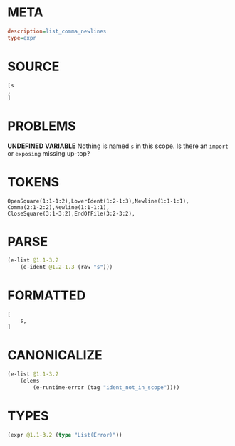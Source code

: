 # META
~~~ini
description=list_comma_newlines
type=expr
~~~
# SOURCE
~~~roc
[s
,
]
~~~
# PROBLEMS
**UNDEFINED VARIABLE**
Nothing is named `s` in this scope.
Is there an `import` or `exposing` missing up-top?

# TOKENS
~~~zig
OpenSquare(1:1-1:2),LowerIdent(1:2-1:3),Newline(1:1-1:1),
Comma(2:1-2:2),Newline(1:1-1:1),
CloseSquare(3:1-3:2),EndOfFile(3:2-3:2),
~~~
# PARSE
~~~clojure
(e-list @1.1-3.2
	(e-ident @1.2-1.3 (raw "s")))
~~~
# FORMATTED
~~~roc
[
	s,
]
~~~
# CANONICALIZE
~~~clojure
(e-list @1.1-3.2
	(elems
		(e-runtime-error (tag "ident_not_in_scope"))))
~~~
# TYPES
~~~clojure
(expr @1.1-3.2 (type "List(Error)"))
~~~

